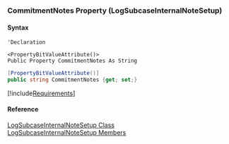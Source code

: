 ﻿### CommitmentNotes Property (LogSubcaseInternalNoteSetup)

#### Syntax

```vbnet
'Declaration

<PropertyBitValueAttribute()>
Public Property CommitmentNotes As String
```

```csharp
[PropertyBitValueAttribute()]
public string CommitmentNotes {get; set;}
```

[!include[Requirements](../partials/requirements.md)]

#### Reference

[LogSubcaseInternalNoteSetup Class](FChoice.Toolkits.Clarify~FChoice.Toolkits.Clarify.Support.LogSubcaseInternalNoteSetup.md)  
[LogSubcaseInternalNoteSetup Members](FChoice.Toolkits.Clarify~FChoice.Toolkits.Clarify.Support.LogSubcaseInternalNoteSetup_members.md)